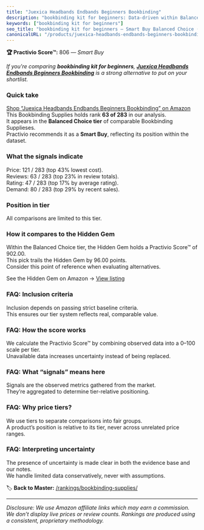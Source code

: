 ```yaml
---
title: "Juexica Headbands Endbands Beginners Bookbinding"
description: "bookbinding kit for beginners: Data-driven within Balanced Choice ranking using the Practivio Score™. Positioned by quality, value, demand, findability, moment…"
keywords: ["bookbinding kit for beginners"]
seo_title: "bookbinding kit for beginners — Smart Buy Balanced Choice (2025)"
canonicalURL: "/products/juexica-headbands-endbands-beginners-bookbinding-B0B8ZNQV2J/"
---
```


**🏆 Practivio Score™:** 806 — _Smart Buy_


*If you're comparing **bookbinding kit for beginners**, **[Juexica Headbands Endbands Beginners Bookbinding](https://www.amazon.com/dp/B0B8ZNQV2J?tag=practivio-20)** is a strong alternative to put on your shortlist.*
### Quick take
[Shop “Juexica Headbands Endbands Beginners Bookbinding” on Amazon](https://www.amazon.com/dp/B0B8ZNQV2J?tag=practivio-20)
This Bookbinding Supplies holds rank **63 of 283** in our analysis.  
It appears in the **Balanced Choice tier** of comparable Bookbinding Supplieses.  
Practivio recommends it as a **Smart Buy**, reflecting its position within the dataset.

### What the signals indicate
Price: 121 / 283 (top 43% lowest cost).  
Reviews: 63 / 283 (top 23% in review totals).  
Rating: 47 / 283 (top 17% by average rating).  
Demand: 80 / 283 (top 29% by recent sales).

### Position in tier
All comparisons are limited to this tier.

### How it compares to the Hidden Gem
Within the Balanced Choice tier, the Hidden Gem holds a Practivio Score™ of 902.00.  
This pick trails the Hidden Gem by 96.00 points.  
Consider this point of reference when evaluating alternatives.  

See the Hidden Gem on Amazon → [View listing](https://www.amazon.com/dp/B0987JPQ74?tag=practivio-20)

### FAQ: Inclusion criteria
Inclusion depends on passing strict baseline criteria.  
This ensures our tier system reflects real, comparable value.

### FAQ: How the score works
We calculate the Practivio Score™ by combining observed data into a 0–100 scale per tier.  
Unavailable data increases uncertainty instead of being replaced.

### FAQ: What “signals” means here
Signals are the observed metrics gathered from the market.  
They’re aggregated to determine tier-relative positioning.

### FAQ: Why price tiers?
We use tiers to separate comparisons into fair groups.  
A product’s position is relative to its tier, never across unrelated price ranges.

### FAQ: Interpreting uncertainty
The presence of uncertainty is made clear in both the evidence base and our notes.  
We handle limited data conservatively, never with assumptions.


🏷️ **Back to Master:** [/rankings/bookbinding-supplies/](/rankings/bookbinding-supplies/)

---
_Disclosure: We use Amazon affiliate links which may earn a commission. We don’t display live prices or review counts. Rankings are produced using a consistent, proprietary methodology._
